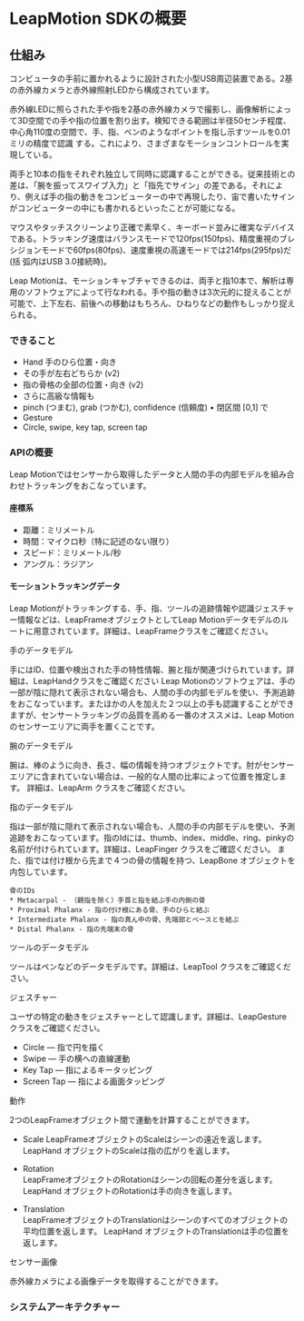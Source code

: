 # LeapMotion SDKの概要
## 仕組み
コンビュータの手前に置かれるように設計された小型USB周辺装置である。2基の赤外線カメラと赤外線照射LEDから構成されています。

赤外線LEDに照らされた手や指を2基の赤外線カメラで撮影し、画像解析によって3D空間での手や指の位置を割り出す。検知できる範囲は半径50センチ程度、中心角110度の空間で、手、指、ベンのようなボイントを指し示すツールを0.01ミリの精度で認識 する。これにより、さまざまなモーションコントロールを実現している。

両手と10本の指をそれぞれ独立して同時に認識することができる。従来技術との差は、「腕を振ってスワイブ入力」と「指先でサイン」の差である。それにより、例えば手の指の動きをコンビューターの中で再現したり、宙で書いたサインがコンビューターの中にも書かれるといったことが可能になる。

マウスやタッチスクリーンより正確で素早く、キーボード並みに確実なデバイスである。トラッキング速度はバランスモードで120fps(150fps)、精度重視のブレシジョンモードで60fps(80fps)、速度重視の高速モードでは214fps(295fps)だ(括 弧内はUSB 3.0接続時)。

Leap Motionは、モーションキャブチャできるのは、両手と指10本で、解析は専用のソフトウェアによって行なわれる。手や指の動きは3次元的に捉えることが可能で、上下左右、前後への移動はもちろん、ひねりなどの動作もしっかり捉えられる。
### できること
* Hand 手のひら位置・向き
* その手が左右どちらか (v2)
* 指の骨格の全部の位置・向き (v2)
* さらに高級な情報も
* pinch (つまむ), grab (つかむ), confidence (信頼度) • 閉区間 [0,1] で
* Gesture
* Circle, swipe, key tap, screen tap


### APIの概要
Leap Motionではセンサーから取得したデータと人間の手の内部モデルを組み合わせトラッキングをおこなっています。

#### 座標系
* 距離：ミリメートル
* 時間：マイクロ秒（特に記述のない限り）
* スピード：ミリメートル/秒
* アングル：ラジアン

#### モーショントラッキングデータ
Leap Motionがトラッキングする、手、指、ツールの追跡情報や認識ジェスチャー情報などは、LeapFrameオブジェクトとしてLeap Motionデータモデルのルートに用意されています。詳細は、LeapFrameクラスをご確認ください。

手のデータモデル

手にはID、位置や検出された手の特性情報、腕と指が関連づけられています。詳細は、LeapHandクラスをご確認ください
Leap Motionのソフトウェアは、手の一部が陰に隠れて表示されない場合も、人間の手の内部モデルを使い、予測追跡をおこなっています。またほかの人を加えた２つ以上の手も認識することができますが、センサートラッキングの品質を高める一番のオススメは、Leap Motionのセンサーエリアに両手を置くことです。

腕のデータモデル

腕は、棒のように向き、長さ、幅の情報を持つオブジェクトです。肘がセンサーエリアに含まれていない場合は、一般的な人間の比率によって位置を推定します。
詳細は、LeapArm クラスをご確認ください。

指のデータモデル

指は一部が陰に隠れて表示されない場合も、人間の手の内部モデルを使い、予測追跡をおこなっています。指のIdには、thumb、index、middle、ring、pinkyの名前が付けられています。詳細は、LeapFinger クラスをご確認ください。
また、指では付け根から先まで４つの骨の情報を持つ、LeapBone オブジェクトを内包しています。

    骨のIDs
    * Metacarpal - （親指を除く）手首と指を結ぶ手の内側の骨
    * Proximal Phalanx - 指の付け根にある骨、手のひらと結ぶ
    * Intermediate Phalanx - 指の真ん中の骨、先端部とベースとを結ぶ
    * Distal Phalanx - 指の先端末の骨

ツールのデータモデル

ツールはペンなどのデータモデルです。詳細は、LeapTool クラスをご確認ください。

ジェスチャー

ユーザの特定の動きをジェスチャーとして認識します。詳細は、LeapGesture クラスをご確認ください。
* Circle — 指で円を描く	
* Swipe — 手の横への直線運動
* Key Tap — 指によるキータッピング
* Screen Tap — 指による画面タッピング

動作

2つのLeapFrameオブジェクト間で運動を計算することができます。

* Scale	
LeapFrameオブジェクトのScaleはシーンの遠近を返します。
LeapHand オブジェクトのScaleは指の広がりを返します。

* Rotation	
LeapFrameオブジェクトのRotationはシーンの回転の差分を返します。
LeapHand オブジェクトのRotationは手の向きを返します。

* Translation	
LeapFrameオブジェクトのTranslationはシーンのすべてのオブジェクトの平均位置を返します。
LeapHand オブジェクトのTranslationは手の位置を返します。

センサー画像

赤外線カメラによる画像データを取得することができます。

### システムアーキテクチャー




